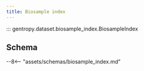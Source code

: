```yaml
---
title: Biosample index
---
```


::: gentropy.dataset.biosample_index.BiosampleIndex

## Schema

--8<-- "assets/schemas/biosample_index.md"
